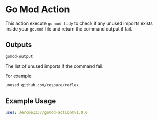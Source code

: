 # Go Mod Action

This action execute `go mod tidy` to check if any unused imports exists inside your `go.mod` file
and return the command output if fail.

## Outputs

`gomod-output`

The list of unused imports if the command fail.

For example:

```bash
unused github.com/cespare/reflex
```

## Example Usage

```yaml
uses: Jerome1337/gomod-action@v1.0.0
````
